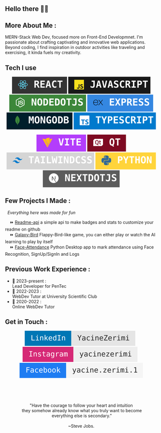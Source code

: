 ## Hello there 🌌👋
<!-- BIO Dark and Light Mode (refer to Arrrax1-dev)-->

<!--
<img src="https://raw.githubusercontent.com/Arrrax1/arrrax1/master/assets/intro/introlight.svg#gh-light-mode-only" width="100%" />
<img src="https://raw.githubusercontent.com/Arrrax1/arrrax1/master/assets/intro/introdark.svg#gh-dark-mode-only" width="100%" />
-->

## More About Me :

MERN-Stack Web Dev, focused more on Front-End Developmnet. I'm passionate about crafting captivating and innovative web applications. Beyond coding, I find inspiration in outdoor activities like traveling and exercising, it kinda fuels my creativity.

## Tech I use
<p align="center">
  <img src="https://raw.githubusercontent.com/Arrrax1/arrrax1/master/assets/skills/react.svg" />
  <img src="https://raw.githubusercontent.com/Arrrax1/arrrax1/master/assets/skills/JS.svg" />
  <img src="https://raw.githubusercontent.com/Arrrax1/arrrax1/master/assets/skills/NODEJS.svg" />
  <img src="https://raw.githubusercontent.com/Arrrax1/arrrax1/master/assets/skills/Express.svg" />
  <img src="https://raw.githubusercontent.com/Arrrax1/arrrax1/master/assets/skills/mongodb.svg" />
  <img src="https://raw.githubusercontent.com/Arrrax1/arrrax1/master/assets/skills/TS.svg" />
</p>
<p align="center">
  <img src="https://raw.githubusercontent.com/Arrrax1/arrrax1/master/assets/skills/vite.svg" />
  <img src="https://raw.githubusercontent.com/Arrrax1/arrrax1/master/assets/skills/QT.svg" />
  <img src="https://raw.githubusercontent.com/Arrrax1/arrrax1/master/assets/skills/TAILWIND.svg" />
  <img src="https://raw.githubusercontent.com/Arrrax1/arrrax1/master/assets/skills/Python.svg" />
  <img src="https://raw.githubusercontent.com/Arrrax1/arrrax1/master/assets/skills/NextJS.svg" />
</p>

## Few Projects I Made :
&nbsp;&nbsp;<i>Everything here was made for fun</i>
</br>
<p>
&nbsp;&nbsp;&nbsp;&nbsp;⏩ <a href="https://github.com/Arrrax1/readme-api" target="_blank">Readme-api</a> a simple api to make badges and stats to customize your readme on github</br>
&nbsp;&nbsp;&nbsp;&nbsp;⏩ <a href="https://github.com/Arrrax1/galaxy-bird-ts" target="_blank">Galaxy-Bird</a> Flappy-Bird-like game, you can either play or watch the AI learning to play by itself</br>
&nbsp;&nbsp;&nbsp;&nbsp;⏩ <a href="https://github.com/Arrrax1/Python_Face_Recognition" target="_blank">Face-Attendance</a> Python Desktop app to mark attendance using Face Recognition, SignUp/SignIn and Logs </br>
</p>

## Previous Work Experience :

* 📍 2023-present :</br>
Lead Developer for PenTec
* 📍 2022-2023 :</br>
WebDev Tutor at University Scientific Club
* 📍 2020-2022 :</br>
Online WebDev Tutor

## Get in Touch :

<p align="center">
  <a href="https://www.linkedin.com/in/yacinezerimi" target="_blank"><img src="https://raw.githubusercontent.com/Arrrax1/arrrax1/master/assets/contact/linkedin.svg" /></a>&nbsp;&nbsp;
  <a href="https://www.instagram.com/yacinezerimi" target="_blank"><img src="https://raw.githubusercontent.com/Arrrax1/arrrax1/master/assets/contact/instagram.svg" /></a>&nbsp;&nbsp;
  <a href="https://www.facebook.com/yacine.zerimi.1" target="_blank"><img src="https://raw.githubusercontent.com/Arrrax1/arrrax1/master/assets/contact/facebook.svg" /></a>
</p>
</br>
</br>
</br>
<p align="center">
 "Have the courage to follow your heart and intuition</br> &nbsp;they somehow already know what you truly want to become</br> &nbsp;everything else is secondary." </br></br>
~Steve Jobs.


</p>
